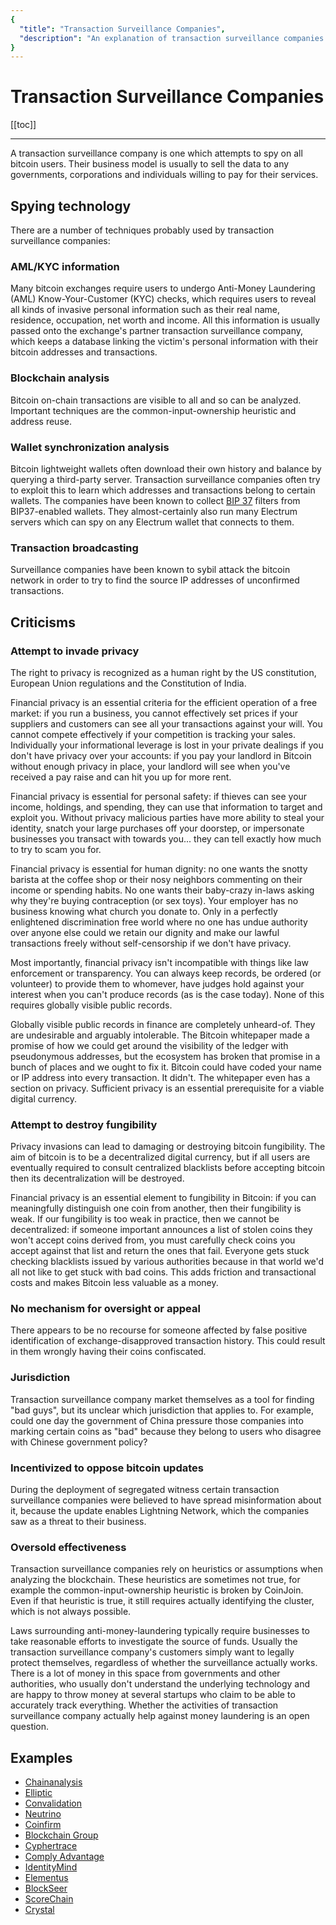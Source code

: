 ```yaml
---
{
  "title": "Transaction Surveillance Companies",
  "description": "An explanation of transaction surveillance companies and a list of the most known ones. This is the Wasabi documentation, an archive of knowledge about the open-source, non-custodial and privacy-focused Bitcoin wallet for desktop."
}
---
```


#  Transaction Surveillance Companies

[[toc]]

---
A transaction surveillance company is one which attempts to spy on all bitcoin users.
Their business model is usually to sell the data to any governments, corporations and individuals willing to pay for their services.

## Spying technology

There are a number of techniques probably used by transaction surveillance companies:

### AML/KYC information
Many bitcoin exchanges require users to undergo Anti-Money Laundering (AML) Know-Your-Customer (KYC) checks, which requires users to reveal all kinds of invasive personal information such as their real name, residence, occupation, net worth and income.
All this information is usually passed onto the exchange's partner transaction surveillance company, which keeps a database linking the victim's personal information with their bitcoin addresses and transactions.

### Blockchain analysis
Bitcoin on-chain transactions are visible to all and so can be analyzed.
Important techniques are the common-input-ownership heuristic and address reuse.

### Wallet synchronization analysis
Bitcoin lightweight wallets often download their own history and balance by querying a third-party server.
Transaction surveillance companies often try to exploit this to learn which addresses and transactions belong to certain wallets.
The companies have been known to collect [BIP 37](/using-wasabi/BIPs.md#bip-37-connection-bloom-filtering) filters from BIP37-enabled wallets.
They almost-certainly also run many Electrum servers which can spy on any Electrum wallet that connects to them.

### Transaction broadcasting
Surveillance companies have been known to sybil attack the bitcoin network in order to try to find the source IP addresses of unconfirmed transactions.

## Criticisms

### Attempt to invade privacy

The right to privacy is recognized as a human right by the US constitution, European Union regulations and the Constitution of India.

Financial privacy is an essential criteria for the efficient operation of a free market: if you run a business, you cannot effectively set prices if your suppliers and customers can see all your transactions against your will.
You cannot compete effectively if your competition is tracking your sales.
Individually your informational leverage is lost in your private dealings if you don't have privacy over your accounts: if you pay your landlord in Bitcoin without enough privacy in place, your landlord will see when you've received a pay raise and can hit you up for more rent.

Financial privacy is essential for personal safety: if thieves can see your income, holdings, and spending, they can use that information to target and exploit you.
Without privacy malicious parties have more ability to steal your identity, snatch your large purchases off your doorstep, or impersonate businesses you transact with towards you... they can tell exactly how much to try to scam you for.

Financial privacy is essential for human dignity: no one wants the snotty barista at the coffee shop or their nosy neighbors commenting on their income or spending habits.
No one wants their baby-crazy in-laws asking why they're buying contraception (or sex toys).
Your employer has no business knowing what church you donate to.
Only in a perfectly enlightened discrimination free world where no one has undue authority over anyone else could we retain our dignity and make our lawful transactions freely without self-censorship if we don't have privacy.

Most importantly, financial privacy isn't incompatible with things like law enforcement or transparency.
You can always keep records, be ordered (or volunteer) to provide them to whomever, have judges hold against your interest when you can't produce records (as is the case today).
None of this requires globally visible public records.

Globally visible public records in finance are completely unheard-of.
They are undesirable and arguably intolerable.
The Bitcoin whitepaper made a promise of how we could get around the visibility of the ledger with pseudonymous addresses, but the ecosystem has broken that promise in a bunch of places and we ought to fix it.
Bitcoin could have coded your name or IP address into every transaction.
It didn't.
The whitepaper even has a section on privacy.
Sufficient privacy is an essential prerequisite for a viable digital currency.

### Attempt to destroy fungibility

Privacy invasions can lead to damaging or destroying bitcoin fungibility.
The aim of bitcoin is to be a decentralized digital currency, but if all users are eventually required to consult centralized blacklists before accepting bitcoin then its decentralization will be destroyed.

Financial privacy is an essential element to fungibility in Bitcoin: if you can meaningfully distinguish one coin from another, then their fungibility is weak.
If our fungibility is too weak in practice, then we cannot be decentralized: if someone important announces a list of stolen coins they won't accept coins derived from, you must carefully check coins you accept against that list and return the ones that fail.
Everyone gets stuck checking blacklists issued by various authorities because in that world we'd all not like to get stuck with bad coins.
This adds friction and transactional costs and makes Bitcoin less valuable as a money.

### No mechanism for oversight or appeal

There appears to be no recourse for someone affected by false positive identification of exchange-disapproved transaction history.
This could result in them wrongly having their coins confiscated.

### Jurisdiction

Transaction surveillance company market themselves as a tool for finding "bad guys", but its unclear which jurisdiction that applies to.
For example, could one day the government of China pressure those companies into marking certain coins as "bad" because they belong to users who disagree with Chinese government policy?

### Incentivized to oppose bitcoin updates

During the deployment of segregated witness certain transaction surveillance companies were believed to have spread misinformation about it, because the update enables Lightning Network, which the companies saw as a threat to their business.

### Oversold effectiveness

Transaction surveillance companies rely on heuristics or assumptions when analyzing the blockchain.
These heuristics are sometimes not true, for example the common-input-ownership heuristic is broken by CoinJoin.
Even if that heuristic is true, it still requires actually identifying the cluster, which is not always possible.

Laws surrounding anti-money-laundering typically require businesses to take reasonable efforts to investigate the source of funds.
Usually the transaction surveillance company's customers simply want to legally protect themselves, regardless of whether the surveillance actually works.
There is a lot of money in this space from governments and other authorities, who usually don't understand the underlying technology and are happy to throw money at several startups who claim to be able to accurately track everything.
Whether the activities of transaction surveillance company actually help against money laundering is an open question.

## Examples

- [Chainanalysis](https://www.chainalysis.com/)
- [Elliptic](https://www.elliptic.co/)
- [Convalidation](http://coinvalidation.com/)
- [Neutrino](https://www.neutrino.nu/)
- [Coinfirm](https://www.coinfirm.io/)
- [Blockchain Group](https://blockchaingroup.io/)
- [Cyphertrace](https://ciphertrace.com/)
- [Comply Advantage](https://complyadvantage.com/aml-crypto-compliance/)
- [IdentityMind](https://identitymindglobal.com/)
- [Elementus](https://elementus.io/)
- [BlockSeer](https://www.blockseer.com/)
- [ScoreChain](https://www.scorechain.com/)
- [Crystal](https://crystalblockchain.com/)
